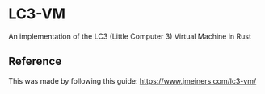 # LC3-VM

An implementation of the LC3 (Little Computer 3) Virtual Machine in Rust

## Reference

This was made by following this guide: https://www.jmeiners.com/lc3-vm/
